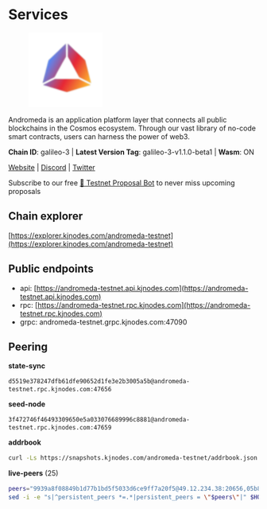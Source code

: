 # Services

<figure><img src="https://raw.githubusercontent.com/kj89/cosmos-images/main/logos/andromeda.png" width="150" alt=""><figcaption></figcaption></figure>

Andromeda is an application platform layer that connects all  public blockchains in the Cosmos ecosystem. Through our vast  library of no-code smart contracts, users can harness the power of web3.

**Chain ID**: galileo-3 | **Latest Version Tag**: galileo-3-v1.1.0-beta1 | **Wasm**: ON

[Website](https://www.andromedaprotocol.io) | [Discord](https://discord.gg/wzM3kSN3sE) | [Twitter](https://twitter.com/andromedaprot)



Subscribe to our free [🤖 Testnet Proposal Bot](https://t.me/kjnodes_testnet_proposal_bot) to never miss upcoming proposals


## Chain explorer
[https://explorer.kjnodes.com/andromeda-testnet](https://explorer.kjnodes.com/andromeda-testnet)

## Public endpoints

* api: [https://andromeda-testnet.api.kjnodes.com](https://andromeda-testnet.api.kjnodes.com)
* rpc: [https://andromeda-testnet.rpc.kjnodes.com](https://andromeda-testnet.rpc.kjnodes.com)
* grpc: andromeda-testnet.grpc.kjnodes.com:47090

## Peering

**state-sync**

```text
d5519e378247dfb61dfe90652d1fe3e2b3005a5b@andromeda-testnet.rpc.kjnodes.com:47656
```

**seed-node**

```text
3f472746f46493309650e5a033076689996c8881@andromeda-testnet.rpc.kjnodes.com:47659
```

**addrbook**
```bash
curl -Ls https://snapshots.kjnodes.com/andromeda-testnet/addrbook.json > $HOME/.andromedad/config/addrbook.json
```

**live-peers** (25)
```bash
peers="9939a8f08849b1d77b1bd5f5033d6ce9ff7a20f5@49.12.234.38:20656,05b853c6022c51b2065665e66876e27aee9fed59@149.102.140.189:26656,a4d291d17d8e74979e7db5a1e936269835e802af@194.165.59.78:26656,e61f287d51edab6f6dbe00a8b804614443ee6f82@80.85.242.117:26656,385bda41dc8ce86d0dd4c99d3cf371ca8fccfeb6@135.125.189.131:20095,443a51f595c9ca16273ca6146db1375e4223a91f@172.93.110.154:26656,1d94f397352dc20be4b56e4bfd9305649cbac778@65.108.232.150:20095,05d3613dfb738ff22d0ea974bd0d1353ecdc6231@65.108.101.124:26656,bd323d2c7ce260b831d20923d390e4a1623f32c4@213.239.215.195:20095,6d59b44efa40c4a03a24bf598b6cd662e8003655@135.181.96.66:26656,00171178f5d8b22d1a3396d9388adbb8ec1c0541@38.242.208.162:36656,27e4aeaf8ef79a25904cd1042cf25ac6a1a0e7e5@103.180.28.220:26656,94fdba93b79d27701896d65d8e60155e06326532@65.109.63.110:15656,9230896c5f22a363eed1c3bd3ed8068134b1dedd@124.120.12.196:26656,00c49b6c8f0613bda77f27bf5072e4a000ace2b7@89.252.21.37:60556,b6dd58949a8b9c03349bdbec8aeeccd5e0d39283@31.220.74.50:26656,7469fd307adba5d8e782908ee01f080f3e554c48@185.154.13.19:26656,fcc2e92679fd0bf000dce1e18d23143cf21ebea2@135.181.92.180:26656,d68d0ce3a3959f09ea935cffbf1cd282dcfec401@27.72.126.82:26656,5cfce64114f98e29878567bdd1adbebe18670fc6@65.108.231.124:30656,0a9c34419331688b0b40d50fddbee286927602cb@5.78.79.97:26656,3d25f45062b5f3f49a87d38300ca0f657a9c853f@84.252.159.238:02656,ce3a765f7075f3f5aee80bca0c76ca7dbe235731@167.235.198.193:36656,20248068f368f5d1eda74646d2bfd1fcdaffb3e1@89.58.59.75:60656,6ef441d08cdb54b9f058884509ec65349976d73d@178.172.212.167:26656"
sed -i -e "s|^persistent_peers *=.*|persistent_peers = \"$peers\"|" $HOME/.andromedad/config/config.toml
```
